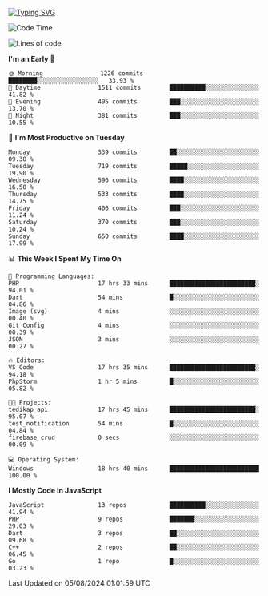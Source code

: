 [![Typing SVG](https://readme-typing-svg.demolab.com?font=Fira+Code&pause=1000&color=F7F7F7&random=false&width=435&lines=Hi+%F0%9F%91%8B%2C+I'm+Rafiu+Sidqi;Junior+Backend+Developer)](https://git.io/typing-svg)
<!--START_SECTION:waka-->
![Code Time](http://img.shields.io/badge/Code%20Time-314%20hrs%2031%20mins-blue)

![Lines of code](https://img.shields.io/badge/From%20Hello%20World%20I%27ve%20Written-1.4%20million%20lines%20of%20code-blue)

**I'm an Early 🐤** 

```text
🌞 Morning                1226 commits        ████████░░░░░░░░░░░░░░░░░   33.93 % 
🌆 Daytime                1511 commits        ██████████░░░░░░░░░░░░░░░   41.82 % 
🌃 Evening                495 commits         ███░░░░░░░░░░░░░░░░░░░░░░   13.70 % 
🌙 Night                  381 commits         ███░░░░░░░░░░░░░░░░░░░░░░   10.55 % 
```
📅 **I'm Most Productive on Tuesday** 

```text
Monday                   339 commits         ██░░░░░░░░░░░░░░░░░░░░░░░   09.38 % 
Tuesday                  719 commits         █████░░░░░░░░░░░░░░░░░░░░   19.90 % 
Wednesday                596 commits         ████░░░░░░░░░░░░░░░░░░░░░   16.50 % 
Thursday                 533 commits         ████░░░░░░░░░░░░░░░░░░░░░   14.75 % 
Friday                   406 commits         ███░░░░░░░░░░░░░░░░░░░░░░   11.24 % 
Saturday                 370 commits         ███░░░░░░░░░░░░░░░░░░░░░░   10.24 % 
Sunday                   650 commits         ████░░░░░░░░░░░░░░░░░░░░░   17.99 % 
```


📊 **This Week I Spent My Time On** 

```text
💬 Programming Languages: 
PHP                      17 hrs 33 mins      ████████████████████████░   94.01 % 
Dart                     54 mins             █░░░░░░░░░░░░░░░░░░░░░░░░   04.86 % 
Image (svg)              4 mins              ░░░░░░░░░░░░░░░░░░░░░░░░░   00.40 % 
Git Config               4 mins              ░░░░░░░░░░░░░░░░░░░░░░░░░   00.39 % 
JSON                     3 mins              ░░░░░░░░░░░░░░░░░░░░░░░░░   00.27 % 

🔥 Editors: 
VS Code                  17 hrs 35 mins      ████████████████████████░   94.18 % 
PhpStorm                 1 hr 5 mins         █░░░░░░░░░░░░░░░░░░░░░░░░   05.82 % 

🐱‍💻 Projects: 
tedikap_api              17 hrs 45 mins      ████████████████████████░   95.07 % 
test_notification        54 mins             █░░░░░░░░░░░░░░░░░░░░░░░░   04.84 % 
firebase_crud            0 secs              ░░░░░░░░░░░░░░░░░░░░░░░░░   00.09 % 

💻 Operating System: 
Windows                  18 hrs 40 mins      █████████████████████████   100.00 % 
```

**I Mostly Code in JavaScript** 

```text
JavaScript               13 repos            ██████████░░░░░░░░░░░░░░░   41.94 % 
PHP                      9 repos             ███████░░░░░░░░░░░░░░░░░░   29.03 % 
Dart                     3 repos             ██░░░░░░░░░░░░░░░░░░░░░░░   09.68 % 
C++                      2 repos             ██░░░░░░░░░░░░░░░░░░░░░░░   06.45 % 
Go                       1 repo              █░░░░░░░░░░░░░░░░░░░░░░░░   03.23 % 
```




 Last Updated on 05/08/2024 01:01:59 UTC
<!--END_SECTION:waka-->
